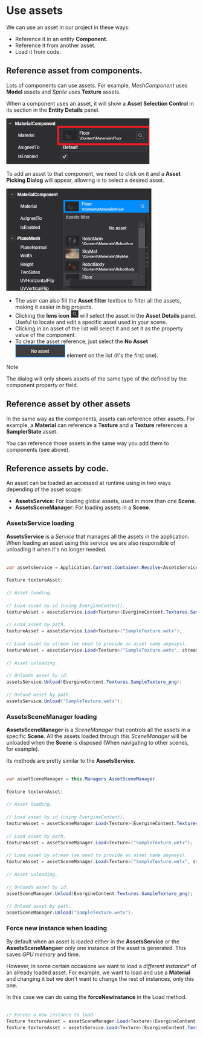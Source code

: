 # Use assets

We can use an asset in our project in these ways:

* Reference it in an entity **Component**.
* Reference it from another asset.
* Load it from code.

## Reference asset from components.
Lots of components can use assets. For example, _MeshComponent_ uses **Model** assets and _Sprite_ uses **Texture** assets.

When a component uses an asset, it will show a **Asset Selection Control** in its section in the **Entity Details** panel.

![Assets Selection Control](Images/assetSelectionControl.png)

To add an asset to that component, we need to click on it and a **Asset Picking Dialog** will appear, allowing is to select a desired asset. 

![Assets Picker Dialog](Images/assetPicker.png)

* The user can also fill the **Asset filter** textbox to filter all the assets, making it easier in big projects.
* Clicking the **lens icon** ![Lens Icon](Images/lensIcon.png) will select the asset in the **Asset Details** panel. Useful to locate and edit a specific asset used in your scene.
* Clicking in an asset of the list will select it and set it as the property value of the component.
* To clear the asset reference, just select the **No Asset** ![No Asset Button](Images/noAsset.png) element on the list (it's the first one). 


> [!NOTE]
> The dialog will only shows assets of the same type of the defined by the component property or field.

## Reference asset by other assets

In the same way as the components, assets can reference other assets. For example, a **Material** can reference a **Texture** and a **Texture** references a **SamplerState** asset.

You can reference those assets in the same way you add them to components (see above).


## Reference assets by code.

An asset can be loaded an accessed at runtime using in two ways depending of the asset scope:

*  **AssetsService**: For loading global assets, used in more than one **Scene**.
* **AssetsSceneManager**: For loading assets in a **Scene**.

### AssetsService loading

**AssetsService** is a _Service_ that manages all the assets in the application. When loading an asset using this service we are also responsible of unloading it when it's no longer needed.

```csharp

var assetsService = Application.Current.Container.Resolve<AssetsService>();

Texture textureAsset;    

// Asset loading.

// Load asset by id (using EvergineContent).
textureAsset = assetsService.Load<Texture>(EvergineContent.Textures.SampleTexture_png);

// Load asset by path.
textureAsset = assetsService.Load<Texture>("SampleTexture.wetx");

// Load asset by stream (we need to provide an asset name anyways).
textureAsset = assetsService.Load<Texture>("SampleTexture.wetx", stream);

// Asset unloading.

// Unloads asset by id.
assetsService.Unload(EvergineContent.Textures.SampleTexture_png);

// Unload asset by path.
assetsService.Unload("SampleTexture.wetx");
```

### AssetsSceneManager loading

**AssetsSceneManager** is a _SceneManager_ that controls all the assets in a specific **Scene**. All the assets loaded through this _SceneManager_ will be unloaded when the **Scene** is disposed (When navigating to other scenes, for example). 

Its methods are pretty similar to the **AssetsService**.

```csharp

var assetSceneManager = this.Managers.AssetSceneManager.

Texture textureAsset;    

// Asset loading.

// Load asset by id (using EvergineContent).
textureAsset = assetSceneManager.Load<Texture>(EvergineContent.Textures.SampleTexture_png);

// Load asset by path.
textureAsset = assetSceneManager.Load<Texture>("SampleTexture.wetx");

// Load asset by stream (we need to provide an asset name anyways).
textureAsset = assetSceneManager.Load<Texture>("SampleTexture.wetx", stream);

// Asset unloading.

// Unloads asset by id.
assetSceneManager.Unload(EvergineContent.Textures.SampleTexture_png);

// Unload asset by path.
assetSceneManager.Unload("SampleTexture.wetx");
```


### Force new instance when loading

By default when an asset is loaded either in the **AssetsService** or the **AssetsSceneMangaer** only one instance of the asset is generated. This saves _GPU memory_ and time. 

However, in some certain occasions we want to load a *different instance** of an already loaded asset. For example, we want to load and use a **Material** and changing it but we don't want to change the rest of instances, only this one.

In this case we can do using the **forceNewInstance** in the Load method.

```csharp

// Forces a new instance to load.
Texture textureAsset = assetSceneManager.Load<Texture>(EvergineContent.Textures.SampleTexture_png, true); 
Texture textureAsset = assetsService.Load<Texture>(EvergineContent.Textures.SampleTexture_png, true);
```